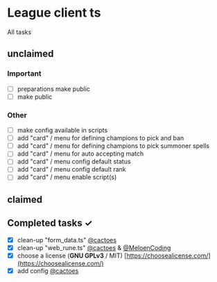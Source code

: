 # League client ts
All tasks

## unclaimed

### Important
- [ ] preparations make public
- [ ] make public

### Other
- [ ] make config available in scripts
- [ ] add "card" / menu for defining champions to pick and ban
- [ ] add "card" / menu for defining champions to pick summoner spells
- [ ] add "card" / menu for auto accepting match
- [ ] add "card" / menu config default status
- [ ] add "card" / menu config default rank
- [ ] add "card" / menu enable script(s)

## claimed

## Completed tasks ✓
- [x] clean-up "form_data.ts" [@cactoes](https://github.com/cactoes)
- [x] clean-up "web_rune.ts" [@cactoes](https://github.com/cactoes) & [@MeloenCoding](https://github.com/MeloenCoding)
- [x] choose a license (**GNU GPLv3** / MIT) [https://choosealicense.com/](https://choosealicense.com/)
- [x] add config [@cactoes](https://github.com/cactoes)